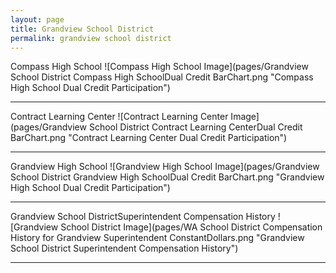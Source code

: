 ```yaml
---
layout: page
title: Grandview School District
permalink: grandview school district
---
```



Compass High School
![Compass High School Image](pages/Grandview School District Compass High SchoolDual Credit BarChart.png "Compass High School Dual Credit Participation")

___

Contract Learning Center
![Contract Learning Center Image](pages/Grandview School District Contract Learning CenterDual Credit BarChart.png "Contract Learning Center Dual Credit Participation")

___

Grandview High School
![Grandview High School Image](pages/Grandview School District Grandview High SchoolDual Credit BarChart.png "Grandview High School Dual Credit Participation")

___

Grandview School DistrictSuperintendent Compensation History
![Grandview School District Image](pages/WA School District Compensation History for Grandview Superintendent ConstantDollars.png "Grandview School District Superintendent Compensation History")

___

